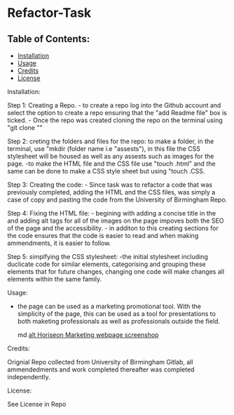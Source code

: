 # Refactor-Task

## Table of Contents: 
* [Installation](#installation)
* [Usage](#usage)
* [Credits](#credits)
* [License](#license)


Installation: 

Step 1: Creating a Repo. 
    - to create a repo log into the Github account and select the option to create a repo ensuring that the "add Readme file" box is ticked. 
    - Once the repo was created cloning the repo on the terminal using "git clone "<SSH link>"

Step 2: creting the folders and files for the repo:
    to make a folder, in the terminal, use "mkdir (folder name i.e "assests"), in this file the CSS stylesheet will be housed as well as any assests such as images for the page. 
    -to make the HTML file and the CSS file use "touch <file name>.html" and the same can be done to make a CSS style sheet but using "touch <file name>.CSS. 

Step 3: Creating the code: 
    - Since task was to refactor a code that was previously completed, adding the HTML and the CSS files, was simply a case of copy and pasting the code from the University of Birmingham Repo. 

Step 4: Fixing the HTML file: 
    - begining with adding a concise title in the <head> and adding alt tags for all of the images on the page impoves both the SEO of the page and the accessibility. 
    - in additon to this creating sections for the code ensures that the code is easier to read and when making ammendments, it is easier to follow. 
    
Step 5: simplfying the CSS stylesheet: 
    -the initial stylesheet including duclicate code for similar elements, categorising and grouping these elements that for future changes, changing one code will make changes all elements within the same family. 


Usage: 

 - the page can be used as a marketing promotional tool. With the simplicity of the page, this can be used as a tool for presentations to both maketing professionals as well as professionals outside the field.

    md
    [alt Horiseon Marketing webpage screenshop](./assests/images/01-html-css-git-challenge-demo.png)

Credits: 

Orignial Repo collected from University of Birmingham Gitlab, all ammendedments and work completed thereafter was completed independently.

License:

See License in Repo
